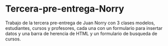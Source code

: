 # Tercera-pre-entrega-Norry
Trabajo de la tercera pre-entrega de Juan Norry con 3 clases modelos, estudiantes, cursos y profesores, cada una con un formulario para insertar datos y una barra de herencia de HTML y un formulario de busqueda de cursos.


